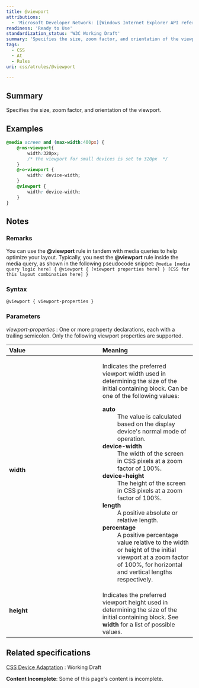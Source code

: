 ```yaml
---
title: @viewport
attributions:
  - 'Microsoft Developer Network: [[Windows Internet Explorer API reference](http://msdn.microsoft.com/en-us/library/ie/hh828809%28v=vs.85%29.aspx) Article]'
readiness: 'Ready to Use'
standardization_status: 'W3C Working Draft'
summary: 'Specifies the size, zoom factor, and orientation of the viewport.'
tags:
  - CSS
  - At
  - Rules
uri: css/atrules/@viewport

---
```

## <span>Summary</span>

Specifies the size, zoom factor, and orientation of the viewport.

## <span>Examples</span>

``` css
@media screen and (max-width:400px) {
    @-ms-viewport{
        width:320px;
        /* the viewport for small devices is set to 320px  */
    }
    @-o-viewport {
        width: device-width;
    }
    @viewport {
        width: device-width;
    }
}
```

## <span>Notes</span>

### <span>Remarks</span>

You can use the **@viewport** rule in tandem with media queries to help optimize your layout. Typically, you nest the **@viewport** rule inside the media query, as shown in the following pseudocode snippet: `@media [media query logic here] { @viewport { [viewport properties here] } [CSS for this layout combination here] }`

### <span>Syntax</span>

`@viewport { viewport-properties }`

### <span>Parameters</span>

*viewport-properties*
:   One or more property declarations, each with a trailing semicolon. Only the following viewport properties are supported.

<table>
<col width="50%" />
<col width="50%" />
<thead>
<tr class="header">
<th align="left">Value</th>
<th align="left">Meaning</th>
</tr>
</thead>
<tbody>
<tr class="odd">
<td align="left"><dl>
<dt>
<strong>width</strong>
</dt>
</dl></td>
<td align="left"><p>Indicates the preferred viewport width used in determining the size of the initial containing block. Can be one of the following values:</p>
<dl>
<dt> <strong>auto</strong></dt>
<dd>The value is calculated based on the display device's normal mode of operation.
</dd>
<dt> <strong>device-width</strong></dt>
<dd>The width of the screen in CSS pixels at a zoom factor of 100%.
</dd>
<dt> <strong>device-height</strong></dt>
<dd>The height of the screen in CSS pixels at a zoom factor of 100%.
</dd>
<dt> <strong>length</strong></dt>
<dd>A positive absolute or relative length.
</dd>
<dt> <strong>percentage</strong></dt>
<dd>A positive percentage value relative to the width or height of the initial viewport at a zoom factor of 100%, for horizontal and vertical lengths respectively.
</dd>
</dl></td>
</tr>
<tr class="even">
<td align="left"><dl>
<dt>
<strong>height</strong>
</dt>
</dl></td>
<td align="left">Indicates the preferred viewport height used in determining the size of the initial containing block. See <strong>width</strong> for a list of possible values.</td>
</tr>
</tbody>
</table>

## <span>Related specifications</span>

[CSS Device Adaptation](http://www.w3.org/TR/css-device-adapt/#the-viewport-rule)
:   Working Draft

**Content Incomplete**: Some of this page's content is incomplete.

